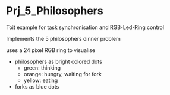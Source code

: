 # Prj_5_Philosophers
Toit example for task synchronisation and RGB-Led-Ring control 

Implements the 5 philosophers dinner problem

uses a 24 pixel RGB ring to visualise 
- philosophers as bright colored dots
  - green: thinking
  - orange: hungry, waiting for fork
  - yellow: eating
- forks as blue dots
